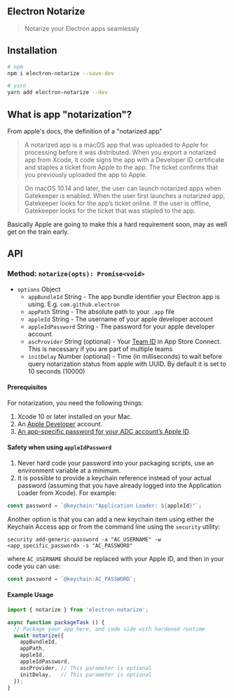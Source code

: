 Electron Notarize
-----------

> Notarize your Electron apps seamlessly

## Installation

```bash
# npm
npm i electron-notarize --save-dev

# yarn
yarn add electron-notarize --dev
```

## What is app "notarization"?

From apple's docs, the definition of a "notarized app"

> A notarized app is a macOS app that was uploaded to Apple for processing before it was distributed. When you export a notarized app from Xcode, it code signs the app with a Developer ID certificate and staples a ticket from Apple to the app. The ticket confirms that you previously uploaded the app to Apple.

> On macOS 10.14 and later, the user can launch notarized apps when Gatekeeper is enabled. When the user first launches a notarized app, Gatekeeper looks for the app’s ticket online. If the user is offline, Gatekeeper looks for the ticket that was stapled to the app.

Basically Apple are going to make this a hard requirement soon, may as well get
on the train early.

## API

### Method: `notarize(opts): Promise<void>`

* `options` Object
  * `appBundleId` String - The app bundle identifier your Electron app is using.  E.g. `com.github.electron`
  * `appPath` String - The absolute path to your `.app` file
  * `appleId` String - The username of your apple developer account
  * `appleIdPassword` String - The password for your apple developer account
  * `ascProvider` String (optional) - Your [Team ID](https://developer.apple.com/account/#/membership) in App Store Connect. This is necessary if you are part of multiple teams
  * `initDelay` Number (optional) - Time (in milliseconds) to wait before query notarization status from apple with UUID. By default
  it is set to 10 seconds (10000)

#### Prerequisites

For notarization, you need the following things:

1. Xcode 10 or later installed on your Mac.
2. An [Apple Developer](https://developer.apple.com/) account.
3. [An app-specific password for your ADC account’s Apple ID](https://support.apple.com/HT204397).


#### Safety when using `appleIdPassword`

1. Never hard code your password into your packaging scripts, use an environment
variable at a minimum.
2. It is possible to provide a keychain reference instead of your actual password (assuming that you have already logged into
the Application Loader from Xcode).  For example:

```js
const password = `@keychain:"Application Loader: ${appleId}"`;
```

Another option is that you can add a new keychain item using either the Keychain Access app or from the command line using the `security` utility: 

```shell
security add-generic-password -a "AC_USERNAME" -w <app_specific_password> -s "AC_PASSWORD"
```
where `AC_USERNAME` should be replaced with your Apple ID, and then in your code you can use:

```js
const password = `@keychain:AC_PASSWORD`;
```


#### Example Usage

```js
import { notarize } from 'electron-notarize';

async function packageTask () {
  // Package your app here, and code side with hardened runtime
  await notarize({
    appBundleId,
    appPath,
    appleId,
    appleIdPassword,
    ascProvider, // This parameter is optional
    initDelay,   // This parameter is optional
  });
}
```

